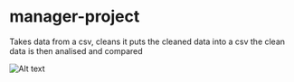 # manager-project
Takes data from a csv, cleans it puts the cleaned data into a csv
the clean data is then analised and compared


![Alt text](/posts/path/to/img.jpg "Gender Vs Salary")
